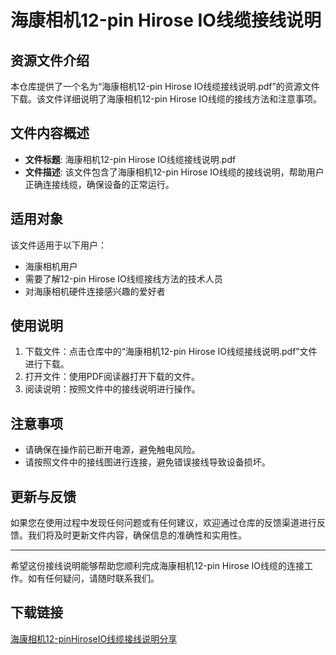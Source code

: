 # 海康相机12-pin Hirose IO线缆接线说明

## 资源文件介绍

本仓库提供了一个名为“海康相机12-pin Hirose IO线缆接线说明.pdf”的资源文件下载。该文件详细说明了海康相机12-pin Hirose IO线缆的接线方法和注意事项。

## 文件内容概述

- **文件标题**: 海康相机12-pin Hirose IO线缆接线说明.pdf
- **文件描述**: 该文件包含了海康相机12-pin Hirose IO线缆的接线说明，帮助用户正确连接线缆，确保设备的正常运行。

## 适用对象

该文件适用于以下用户：
- 海康相机用户
- 需要了解12-pin Hirose IO线缆接线方法的技术人员
- 对海康相机硬件连接感兴趣的爱好者

## 使用说明

1. 下载文件：点击仓库中的“海康相机12-pin Hirose IO线缆接线说明.pdf”文件进行下载。
2. 打开文件：使用PDF阅读器打开下载的文件。
3. 阅读说明：按照文件中的接线说明进行操作。

## 注意事项

- 请确保在操作前已断开电源，避免触电风险。
- 请按照文件中的接线图进行连接，避免错误接线导致设备损坏。

## 更新与反馈

如果您在使用过程中发现任何问题或有任何建议，欢迎通过仓库的反馈渠道进行反馈。我们将及时更新文件内容，确保信息的准确性和实用性。

---

希望这份接线说明能够帮助您顺利完成海康相机12-pin Hirose IO线缆的连接工作。如有任何疑问，请随时联系我们。

## 下载链接

[海康相机12-pinHiroseIO线缆接线说明分享](https://pan.quark.cn/s/97bc488e3d8e)